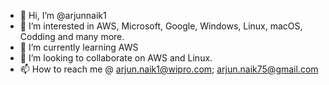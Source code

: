 - 👋 Hi, I’m @arjunnaik1
- 👀 I’m interested in AWS, Microsoft, Google, Windows, Linux, macOS, Codding and many more.
- 🌱 I’m currently learning AWS
- 💞️ I’m looking to collaborate on AWS and Linux.
- 📫 How to reach me @ arjun.naik1@wipro.com; arjun.naik75@gmail.com

<!---
arjunnaik1/arjunnaik1 is a ✨ special ✨ repository because its `README.md` (this file) appears on your GitHub profile.
You can click the Preview link to take a look at your changes.
--->
